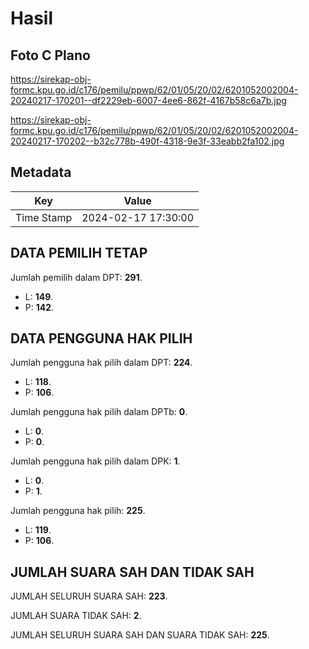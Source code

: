 # Hasil

## Foto C Plano

https://sirekap-obj-formc.kpu.go.id/c176/pemilu/ppwp/62/01/05/20/02/6201052002004-20240217-170201--df2229eb-6007-4ee6-862f-4167b58c6a7b.jpg

https://sirekap-obj-formc.kpu.go.id/c176/pemilu/ppwp/62/01/05/20/02/6201052002004-20240217-170202--b32c778b-490f-4318-9e3f-33eabb2fa102.jpg


## Metadata

| Key        | Value               |
| ---------- | ------------------- |
| Time Stamp | 2024-02-17 17:30:00 |


## DATA PEMILIH TETAP

Jumlah pemilih dalam DPT: **291**.
 * L: **149**.
 * P: **142**.

## DATA PENGGUNA HAK PILIH

Jumlah pengguna hak pilih dalam DPT: **224**.
 * L: **118**.
 * P: **106**.

Jumlah pengguna hak pilih dalam DPTb: **0**.
 * L: **0**.
 * P: **0**.

Jumlah pengguna hak pilih dalam DPK: **1**.
 * L: **0**.
 * P: **1**.

Jumlah pengguna hak pilih: **225**.
 * L: **119**.
 * P: **106**.

## JUMLAH SUARA SAH DAN TIDAK SAH

JUMLAH SELURUH SUARA SAH: **223**.

JUMLAH SUARA TIDAK SAH: **2**.

JUMLAH SELURUH SUARA SAH DAN SUARA TIDAK SAH: **225**.



